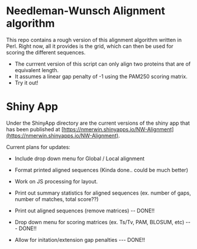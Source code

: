 # Needleman-Wunsch Alignment algorithm

This repo contains a rough version of this alignment algorithm written in Perl. Right now, all it provides is the grid, which can then be used for scoring the different sequences.

- The currrent version of this script can only align two proteins that are of equivalent length. 
- It assumes a linear gap penalty of -1 using the PAM250 scoring matrix. 
- Try it out!


# Shiny App

Under the ShinyApp directory are the current versions of the shiny app that has been published at [https://nmerwin.shinyapps.io/NW-Alignment](https://nmerwin.shinyapps.io/NW-Alignment).

Current plans for updates:

- Include drop down menu for Global / Local alignment

- Format printed aligned sequences (Kinda done.. could be much better)

- Work on JS processing for layout.

- Print out summary statistics for aligned sequences (ex. number of gaps, number of matches, total score??)



- Print out aligned sequences (remove matrices) -- DONE!!

- Drop down menu for scoring matrices (ex. Ts/Tv, PAM, BLOSUM, etc) --- DONE!!

- Allow for initation/extension gap penalties --- DONE!!